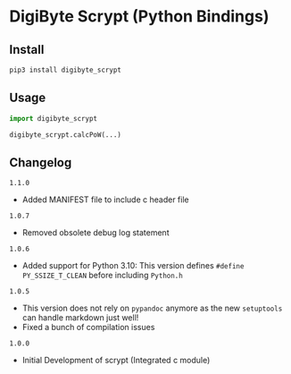 # DigiByte Scrypt (Python Bindings)

## Install

```bash
pip3 install digibyte_scrypt
```

## Usage

```python
import digibyte_scrypt

digibyte_scrypt.calcPoW(...)
```

## Changelog
`1.1.0`
- Added MANIFEST file to include c header file

`1.0.7`
- Removed obsolete debug log statement

`1.0.6`
- Added support for Python 3.10: This version defines `#define PY_SSIZE_T_CLEAN` before including `Python.h` 

`1.0.5`
- This version does not rely on `pypandoc` anymore as the new `setuptools` can handle markdown just well!
- Fixed a bunch of compilation issues

`1.0.0`
- Initial Development of scrypt (Integrated c module)

